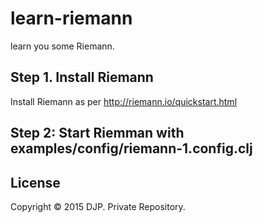 # learn-riemann

learn you some Riemann.

## Step 1. Install Riemann

Install Riemann as per http://riemann.io/quickstart.html


## Step 2: Start Riemman with examples/config/riemann-1.config.clj

## License

Copyright © 2015 DJP. Private Repository.
